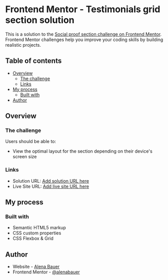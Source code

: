 # Frontend Mentor - Testimonials grid section solution

This is a solution to the [Social proof section challenge on Frontend Mentor](https://www.frontendmentor.io/challenges/social-proof-section-6e0qTv_bA). Frontend Mentor challenges help you improve your coding skills by building realistic projects. 

## Table of contents

- [Overview](#overview)
  - [The challenge](#the-challenge)
  - [Links](#links)
- [My process](#my-process)
  - [Built with](#built-with)
- [Author](#author)

## Overview

### The challenge

Users should be able to:

- View the optimal layout for the section depending on their device's screen size

### Links

- Solution URL: [Add solution URL here](https://github.com/alenabauer/frontendmentor/challenge03)
- Live Site URL: [Add live site URL here](https://alenabauer.github.io/frontendmentor/challenge03/index.html)

## My process

### Built with

- Semantic HTML5 markup
- CSS custom properties
- CSS Flexbox & Grid

## Author

- Website - [Alena Bauer](https://github.com/alenabauer)
- Frontend Mentor - [@alenabauer](https://www.frontendmentor.io/profile/alenabauer)